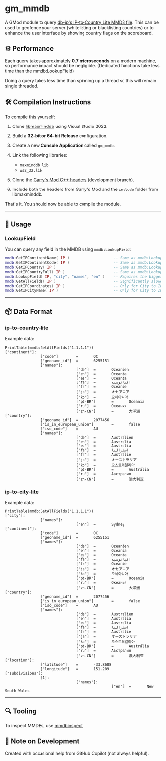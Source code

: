 # gm\_mmdb

A GMod module to query [db-ip's IP-to-Country Lite MMDB file](https://db-ip.com/db/download/ip-to-country-lite). This can be used to geofence your server (whitelisting or blacklisting countries) or to enhance the user interface by showing country flags on the scoreboard.

## ⚙️ Performance

Each query takes approximately **0.7 microseconds** on a modern machine, so performance impact should be negligible. (Dedicated functions take less time than the mmdb:LookupField)

Doing a query takes less time than spinning up a thread so this will remain single threaded.

## 🛠️ Compilation Instructions

To compile this yourself:

1. Clone [libmaxminddb](https://github.com/maxmind/libmaxminddb) using Visual Studio 2022.
2. Build a **32-bit or 64-bit Release** configuration.
3. Create a new **Console Application** called `gm_mmdb`.
4. Link the following libraries:

   * `maxminddb.lib`
   * `ws2_32.lib`
5. Clone the [Garry's Mod C++ headers](https://github.com/Facepunch/gmod-module-base) (development branch).
6. Include both the headers from Garry's Mod and the `include` folder from libmaxminddb.

That's it. You should now be able to compile the module.

---

## 🧾 Usage

### LookupField

You can query any field in the MMDB using `mmdb:LookupField`:

```lua
mmdb:GetIPContinentName( IP )                    -- Same as mmdb:LookupField( IP, "continent", "names", "en" )
mmdb:GetIPContinentCode( IP )                    -- Same as mmdb:LookupField( IP, "continent", "code" )
mmdb:GetIPCountry( IP )                          -- Same as mmdb:LookupField( IP, "country", "iso_code" )
mmdb:GetIPCountryFull( IP )                      -- Same as mmdb:LookupField( IP, "country", "names", "en" )
mmdb:LookupField( IP, "city", "names", "en" )    -- Requires the bigger MMDB; city accuracy usually not very good.
mmdb:GetAllFields( IP )                          -- Significantly slower 4 microseconds per call but this contains all data available for this IP.
mmdb:GetIPCoordinates( IP )                      -- Only for City to IP mmdb's. Returns the rough location as 2 doubles. (It won't be the exact location.)
mmdb:GetIPCityName( IP )                         -- Only for City to IP mmdb's. Returns the city name. (It might not be the correct one.)
```

---

## 📦 Data Format

### ip-to-country-lite

Example data:

```
PrintTable(mmdb:GetAllFields("1.1.1.1"))
["continent"]:
                ["code"]        =       OC
                ["geoname_id"]  =       6255151
                ["names"]:
                                ["de"]  =       Ozeanien
                                ["en"]  =       Oceania
                                ["es"]  =       Oceanía
                                ["fa"]  =       اقیانوسیه
                                ["fr"]  =       Océanie
                                ["ja"]  =       オセアニア
                                ["ko"]  =       오세아니아
                                ["pt-BR"]       =       Oceania
                                ["ru"]  =       Океания
                                ["zh-CN"]       =       大洋洲
["country"]:
                ["geoname_id"]  =       2077456
                ["is_in_european_union"]        =       false
                ["iso_code"]    =       AU
                ["names"]:
                                ["de"]  =       Australien
                                ["en"]  =       Australia
                                ["es"]  =       Australia
                                ["fa"]  =       استرالیا
                                ["fr"]  =       Australie
                                ["ja"]  =       オーストラリア
                                ["ko"]  =       오스트레일리아
                                ["pt-BR"]       =       Austrália
                                ["ru"]  =       Австралия
                                ["zh-CN"]       =       澳大利亚
```

### ip-to-city-lite

Example data:

```
PrintTable(mmdb:GetAllFields("1.1.1.1"))
["city"]:
                ["names"]:
                                ["en"]  =       Sydney
["continent"]:
                ["code"]        =       OC
                ["geoname_id"]  =       6255151
                ["names"]:
                                ["de"]  =       Ozeanien
                                ["en"]  =       Oceania
                                ["es"]  =       Oceanía
                                ["fa"]  =       اقیانوسیه
                                ["fr"]  =       Océanie
                                ["ja"]  =       オセアニア
                                ["ko"]  =       오세아니아
                                ["pt-BR"]       =       Oceania
                                ["ru"]  =       Океания
                                ["zh-CN"]       =       大洋洲
["country"]:
                ["geoname_id"]  =       2077456
                ["is_in_european_union"]        =       false
                ["iso_code"]    =       AU
                ["names"]:
                                ["de"]  =       Australien
                                ["en"]  =       Australia
                                ["es"]  =       Australia
                                ["fa"]  =       استرالیا
                                ["fr"]  =       Australie
                                ["ja"]  =       オーストラリア
                                ["ko"]  =       오스트레일리아
                                ["pt-BR"]       =       Austrália
                                ["ru"]  =       Австралия
                                ["zh-CN"]       =       澳大利亚
["location"]:
                ["latitude"]    =       -33.8688
                ["longitude"]   =       151.209
["subdivisions"]:
                [1]:
                                ["names"]:
                                                ["en"]  =       New South Wales
```

---

## 🔍 Tooling

To inspect MMDBs, use [mmdbinspect](https://github.com/maxmind/mmdbinspect).

## 🧠 Note on Development

Created with occasional help from GitHub Copilot (not always helpful).
